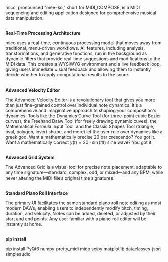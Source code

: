 mico, pronounced "mee-ko," short for MIDI_COMPOSE, is a MIDI sequencing and editing application designed for comprehensive musical data manipulation.
<br>
<br>

**Real-Time Processing Architecture**

mico uses a real-time, continuous processing model that moves away from traditional, menu-driven workflows. All features, including analysis, transformations, and generative functions, run in the background as dynamic filters that provide real-time suggestions and modifications to the MIDI data. This creates a WYSIWYG environment and a live feedback loop, giving users immediate visual feedback and allowing them to instantly decide whether to apply computational results to the score.
<br>
<br>

**Advanced Velocity Editor** 

The Advanced Velocity Editor is a revolutionary tool that gives you more than just fine-grained control over individual note dynamics. It's a comprehensive and imaginative approach to shaping your composition's dynamics. Tools like the Dynamics Curve Tool (for three-point cubic Bezier curves), the Freehand Draw Tool (for freely drawing dynamic cuves), the Mathematical Formula Input Tool, and the Classic Shapes Tool (triangle, oval, polygon, invert shape, and more) let the user rule over dynamics like a greek god. Want a mathematically precise 20 bar crescendo? You got it. Want a mathematically correct 
$y(t) = 20 \cdot \sin(\pi t)$ 
sine wave? You got it.
<br>
<br>

**Advanced Grid System** 

The Advanced Grid is a visual tool for precise note placement, adaptable to any time signature—standard, complex, odd, or mixed—and any BPM, while never altering the MIDI file’s original time signatures.
<br>
<br>

**Standard Piano Roll Interface**

The primary UI facilitates the same standard piano roll note editing as most modern DAWs, enabling users to independently modify pitch, timing, duration, and velocity. Notes can be added, deleted, or adjusted by their start and end points. Any user familiar with a piano roll editor will be instantly at home.
<br>
<br>

**pip install**

pip install PyQt6 numpy pretty_midi mido scipy matplotlib dataclasses-json simpleaudio